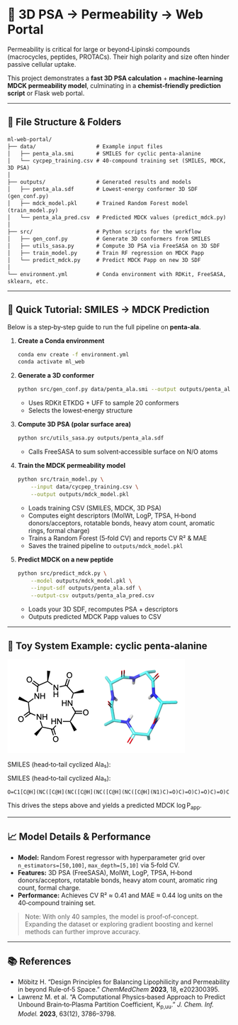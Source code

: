 # 🧪 3D PSA → Permeability → Web Portal

Permeability is critical for large or beyond‐Lipinski compounds (macrocycles, peptides, PROTACs).  Their high polarity and size often hinder passive cellular uptake.

This project demonstrates a **fast 3D PSA calculation** + **machine‐learning MDCK permeability model**, culminating in a **chemist‐friendly prediction script** or Flask web portal.

---

## 📂 File Structure & Folders

```
ml-web-portal/
├── data/                   # Example input files
│   ├── penta_ala.smi       # SMILES for cyclic penta‑alanine
│   └── cycpep_training.csv # 40‑compound training set (SMILES, MDCK, 3D PSA)
│
├── outputs/                # Generated results and models
│   ├── penta_ala.sdf       # Lowest‑energy conformer 3D SDF (gen_conf.py)
│   ├── mdck_model.pkl      # Trained Random Forest model (train_model.py)
│   └── penta_ala_pred.csv  # Predicted MDCK values (predict_mdck.py)
│
├── src/                    # Python scripts for the workflow
│   ├── gen_conf.py         # Generate 3D conformers from SMILES
│   ├── utils_sasa.py       # Compute 3D PSA via FreeSASA on 3D SDF
│   ├── train_model.py      # Train RF regression on MDCK Papp
│   └── predict_mdck.py     # Predict MDCK Papp on new 3D SDF
│
└── environment.yml         # Conda environment with RDKit, FreeSASA, sklearn, etc.
```

---

## 🚀 Quick Tutorial: SMILES → MDCK Prediction

Below is a step‑by‑step guide to run the full pipeline on **penta‑ala**.

1. **Create a Conda environment**

   ```bash
   conda env create -f environment.yml
   conda activate ml_web
   ```

2. **Generate a 3D conformer**

   ```bash
   python src/gen_conf.py data/penta_ala.smi --output outputs/penta_ala.sdf
   ```

   * Uses RDKit ETKDG + UFF to sample 20 conformers
   * Selects the lowest‐energy structure

3. **Compute 3D PSA (polar surface area)**

   ```bash
   python src/utils_sasa.py outputs/penta_ala.sdf
   ```

   * Calls FreeSASA to sum solvent‐accessible surface on N/O atoms

4. **Train the MDCK permeability model**

   ```bash
   python src/train_model.py \
       --input data/cycpep_training.csv \
       --output outputs/mdck_model.pkl
   ```

   * Loads training CSV (SMILES, MDCK, 3D PSA)
   * Computes eight descriptors (MolWt, LogP, TPSA, H‑bond donors/acceptors, rotatable bonds, heavy atom count, aromatic rings, formal charge)
   * Trains a Random Forest (5‑fold CV) and reports CV R² & MAE
   * Saves the trained pipeline to `outputs/mdck_model.pkl`

5. **Predict MDCK on a new peptide**

   ```bash
   python src/predict_mdck.py \
       --model outputs/mdck_model.pkl \
       --input-sdf outputs/penta_ala.sdf \
       --output-csv outputs/penta_ala_pred.csv
   ```

   * Loads your 3D SDF, recomputes PSA + descriptors
   * Outputs predicted MDCK Papp values to CSV

---

## 🧪 Toy System Example: cyclic penta‑alanine

<!-- Embed a visual of the peptide structure -->

![Cyclic penta‑alanine structure](images/penta_ala.png)

SMILES (head‑to‑tail cyclized Ala₅):

SMILES (head‐to‐tail cyclized Ala₅):

```
O=C1[C@H](NC([C@H](NC([C@H](NC([C@H](NC([C@H](N1)C)=O)C)=O)C)=O)C)=O)C
```

This drives the steps above and yields a predicted MDCK log P<sub>app</sub>.

---

## 📈 Model Details & Performance

* **Model:** Random Forest regressor with hyperparameter grid over `n_estimators=[50,100]`, `max_depth=[5,10]` via 5‑fold CV.
* **Features:** 3D PSA (FreeSASA), MolWt, LogP, TPSA, H‑bond donors/acceptors, rotatable bonds, heavy atom count, aromatic ring count, formal charge.
* **Performance:** Achieves CV R² ≈ 0.41 and MAE ≈ 0.44 log units on the 40‑compound training set.

> Note: With only 40 samples, the model is proof‑of‑concept. Expanding the dataset or exploring gradient boosting and kernel methods can further improve accuracy.

---

## 📚 References

* Möbitz H. “Design Principles for Balancing Lipophilicity and Permeability in beyond Rule‑of‑5 Space.” *ChemMedChem* **2023**, 18, e202300395.
* Lawrenz M. et al. “A Computational Physics‑based Approach to Predict Unbound Brain‑to‑Plasma Partition Coefficient, K<sub>p,uu</sub>.” *J. Chem. Inf. Model.* **2023**, 63(12), 3786–3798.

